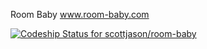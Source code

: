 
Room Baby
www.room-baby.com

[ ![Codeship Status for scottjason/room-baby](https://codeship.com/projects/8f2f7a00-4185-0133-3031-62bb193b9897/status?branch=master)](https://codeship.com/projects/103594)